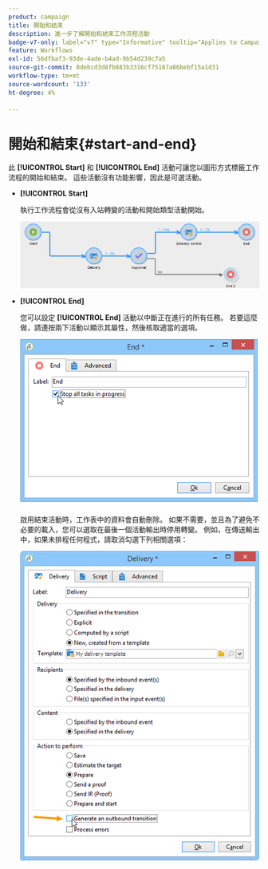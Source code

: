 ```yaml
---
product: campaign
title: 開始和結束
description: 進一步了解開始和結束工作流程活動
badge-v7-only: label="v7" type="Informative" tooltip="Applies to Campaign Classic v7 only"
feature: Workflows
exl-id: 56dfbaf3-93de-4ade-b4ad-9b54d239c7a5
source-git-commit: 8debcd3d8fb883b3316cf75187a86bebf15a1d31
workflow-type: tm+mt
source-wordcount: '133'
ht-degree: 4%

---
```


# 開始和結束{#start-and-end}



此 **[!UICONTROL Start]** 和 **[!UICONTROL End]** 活動可讓您以圖形方式標籤工作流程的開始和結束。 這些活動沒有功能影響，因此是可選活動。

* **[!UICONTROL Start]**

   執行工作流程會從沒有入站轉變的活動和開始類型活動開始。

   ![](assets/s_user_segmentation_start_stop.png)

* **[!UICONTROL End]**

   您可以設定 **[!UICONTROL End]** 活動以中斷正在進行的所有任務。 若要這麼做，請連按兩下活動以顯示其屬性，然後核取適當的選項。

   ![](assets/s_user_segmentation_end.png)

   啟用結束活動時，工作表中的資料會自動刪除。 如果不需要，並且為了避免不必要的載入，您可以選取在最後一個活動輸出時停用轉變。 例如，在傳送輸出中，如果未排程任何程式，請取消勾選下列相關選項：

   ![](assets/s_advuser_delivery_option_no_output.png)
